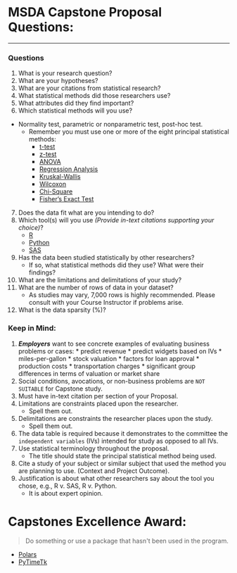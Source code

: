 # MSDA Capstone Proposal Questions:
<hr/>

### Questions
1.	What is your research question?
2.	What are your hypotheses?
3.	What are your citations from statistical research?
4.	What statistical methods did those researchers use?
5.	What attributes did they find important?
6.	Which statistical methods will you use?
   * Normality test, parametric or nonparametric test, post-hoc test.   
       * Remember you must use one or more of the eight principal statistical methods: 
         - [t-test](https://en.wikipedia.org/wiki/Student's_t-test)
         - [z-test](https://en.wikipedia.org/wiki/Z-test)
         - [ANOVA](https://en.wikipedia.org/wiki/Analysis_of_variance)
         - [Regression Analysis](https://en.wikipedia.org/wiki/Regression_analysis)
         - [Kruskal-Wallis](https://en.wikipedia.org/wiki/Kruskal%E2%80%93Wallis_one-way_analysis_of_variance)
         - [Wilcoxon](https://en.wikipedia.org/wiki/Wilcoxon_signed-rank_test)
         - [Chi-Square](https://en.wikipedia.org/wiki/Chi-squared_test)
         - [Fisher’s Exact Test](https://en.wikipedia.org/wiki/Fisher%27s_exact_test)
7. Does the data fit what are you intending to do?
8. Which tool(s) will you use *(Provide in-text citations supporting your choice)*?  
      * [R](https://www.r-project.org/about.html)
      * [Python](https://www.python.org/about/)
      * [SAS](https://www.sas.com/en_us/company-information/why-sas.html)  
9.	Has the data been studied statistically by other researchers? 
      * If so, what statistical methods did they use?  What were their findings?
10.	What are the limitations and delimitations of your study?
11.	What are the number of rows of data in your dataset?
       * As studies may vary, 7,000 rows is highly recommended.  Please consult with your Course Instructor if problems arise.
12.	What is the data sparsity (%)?

### Keep in Mind:
1. 	***Employers*** want to see concrete examples of evaluating business problems or cases: 
         * predict revenue
         * predict widgets based on IVs
         * miles-per-gallon
         * stock valuation
         * factors for loan approval
         * production costs
         * transportation charges
         * significant group differences in terms of valuation or market share
2.	Social conditions, avocations, or non-business problems are `NOT SUITABLE` for Capstone study.
3.	Must have in-text citation per section of your Proposal.
4.	Limitations are constraints placed upon the researcher.  
       * Spell them out.
5.	Delimitations are constraints the researcher places upon the study.
       * Spell them out.
6.	The data table is required because it demonstrates to the committee the `independent variables` (IVs) intended for study as opposed to all IVs.
7. 	Use statistical terminology throughout the proposal.  
       * The title should state the principal statistical method being used.
8.	Cite a study of your subject or similar subject that used the method you are planning to use. (Context and Project Outcome).
9.	Justification is about what other researchers say about the tool you chose, e.g., R v. SAS, R v. Python. 
       * It is about expert opinion.


# Capstones Excellence Award:
> Do something or use a package that hasn't been used in the program.
 * [Polars](https://www.pola.rs/)
 * [PyTimeTk](https://github.com/business-science/pytimetk)